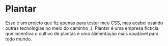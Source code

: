 # Plantar
Esse é um projeto que fiz apenas para testar meu CSS, mas acabei usando outras tecnologias no meio do caminho :). Plantar é uma empresa fictícia que incentiva o cultivo de plantas e uma alimentação mais saudável para todo mundo.
